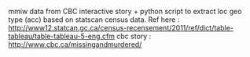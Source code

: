 mmiw data from CBC interactive story + python script to extract loc
geo type (acc) based on statscan census data. Ref here : http://www12.statcan.gc.ca/census-recensement/2011/ref/dict/table-tableau/table-tableau-5-eng.cfm
cbc story : http://www.cbc.ca/missingandmurdered/
